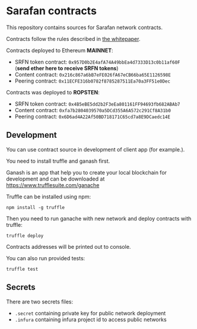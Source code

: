# Sarafan contracts

This repository contains sources for Sarafan network contracts.

Contracts follow the rules described in [the whitepaper](https://github.com/sarafanio/docs/blob/master/whitepaper.md).

Contracts deployed to Ethereum **MAINNET**:

* SRFN token contract: `0x957D0b2E4afA74A49bbEa4d7333D13c0b11af60F` (**send ether here to receive SRFN tokens**)
* Content contract: `0x216c867a6bB7eFE026fA67eCB66ba65E1126598E`
* Peering contract: `0x11ECFE316b0782f8785287511Ea70a3FF51e0Dec`

Contracts was deployed to **ROPSTEN**:

* SRFN token contract: `0x4B5eBE5dd2b2F3eEa801161FF94693fb682ABAb7`
* Content contract: `0xfa7b2804039570a5DCd355A6A572c291Cf8A31b0`
* Peering contract: `0x6D6ad4A22Af50BD718171C65cd7a8E9DCaedc14E`


## Development

You can use contract source in development of client app (for example.).

You need to install truffle and ganash first.

Ganash is an app that help you to create your local blockchain for development
and can be downloaded at https://www.trufflesuite.com/ganache

Truffle can be installed using npm:

```
npm install -g truffle
```

Then you need to run ganache with new network and deploy contracts with truffle:

```
truffle deploy
```

Contracts addresses will be printed out to console.

You can also run provided tests:

```
truffle test
```

## Secrets

There are two secrets files:

* `.secret` containing private key for public network deployment
* `.infura` containing infura project id to access public networks
